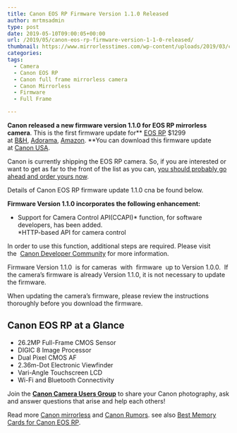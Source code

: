 ```yaml
---
title: Canon EOS RP Firmware Version 1.1.0 Released
author: mrtmsadmin
type: post
date: 2019-05-10T09:00:05+00:00
url: /2019/05/canon-eos-rp-firmware-version-1-1-0-released/
thumbnail: https://www.mirrorlesstimes.com/wp-content/uploads/2019/03/canon-eos-rp-top.jpg
categories:
tags:
  - Camera
  - Canon EOS RP
  - Canon full frame mirrorless camera
  - Canon Mirrorless
  - Firmware
  - Full Frame

---
```

**Canon released a new firmware version 1.1.0 for EOS RP mirrorless camera**. This is the first firmware update for** [EOS RP][1] $1299 at <a title="" href="https://www.bhphotovideo.com/c/product/1459282-REG/canon_eos_rp_mirrorless_digital.html/BI/20175/KBID/14249/" target="_blank" rel="noopener external nofollow">B&H</a>, <a title="" href="https://adorama.evyy.net/c/63923/51926/1036?u=https://www.adorama.com/carp.html" target="_blank" rel="noopener external nofollow">Adorama</a>, <a title="" href="https://www.amazon.com/Canon-3380C002-EOS-RP-BODY/dp/B07N9KDCGV/?tag=mtimes-20" target="_blank" rel="noopener external nofollow" data-amzn-asin="B07N9KDCGV">Amazon</a>. **You can download this firmware update at <a href="https://www.usa.canon.com/internet/portal/us/home/support/details/cameras/eos-dslr-and-mirrorless-cameras/mirrorless/eos-rp?subtab=downloads-firmware" target="_blank" rel="nofollow external noopener noreferrer" data-wpel-link="external">Canon USA</a>.

Canon is currently shipping the EOS RP camera. So, if you are interested or want to get as far to the front of the list as you can, <a href="https://www.amazon.com/Canon-3380C002-EOS-RP-BODY/dp/B07N9KDCGV/?tag=mtimes-20" target="_blank" rel="noopener" data-amzn-asin="B07N9KDCGV">you should probably go ahead and order yours now</a>.

Details of Canon EOS RP firmware update 1.1.0 cna be found below.<!--more-->

**Firmware Version 1.1.0 incorporates the following enhancement:**

  * Support for Camera Control API(CCAPI)* function, for software developers, has been added.  
    *HTTP-based API for camera control

In order to use this function, additional steps are required. Please visit the  <a href="https://developercommunity.usa.canon.com/canon" target="_blank" rel="nofollow external noopener noreferrer" data-wpel-link="external">Canon Developer Community</a> for more information.

Firmware Version 1.1.0  is for cameras  with  firmware  up to Version 1.0.0.  If the camera’s firmware is already Version 1.1.0, it is not necessary to update the firmware.

When updating the camera’s firmware, please review the instructions thoroughly before you download the firmware.

## Canon EOS RP at a Glance

<ul data-selenium="highlightList">
  <li>
    26.2MP Full-Frame CMOS Sensor
  </li>
  <li>
    DIGIC 8 Image Processor
  </li>
  <li>
    Dual Pixel CMOS AF
  </li>
  <li>
    2.36m-Dot Electronic Viewfinder
  </li>
  <li>
    Vari-Angle Touchscreen LCD
  </li>
  <li>
    Wi-Fi and Bluetooth Connectivity
  </li>
</ul>

Join the <a class="ext-link" title="" href="https://www.facebook.com/groups/185572945112087/" target="_blank" rel="external nofollow noopener"><strong>Canon Camera Users Group</strong></a> to share your Canon photography, ask and answer questions that arise and help each others!

Read more [Canon mirrorless][2] and <a href="https://www.dailycameranews.com/tag/canon-rumors/" target="_blank" rel="noopener">Canon Rumors</a>. see also <a href="https://www.bestcameranews.com/best-memory-cards-for-canon-eos-rp/" target="_blank" rel="noopener">Best Memory Cards for Canon EOS RP</a>.

 [1]: https://www.mirrorlesstimes.com/tags/canon-eos-rp/
 [2]: https://www.mirrorlesstimes.com/tags/canon-mirrorless/